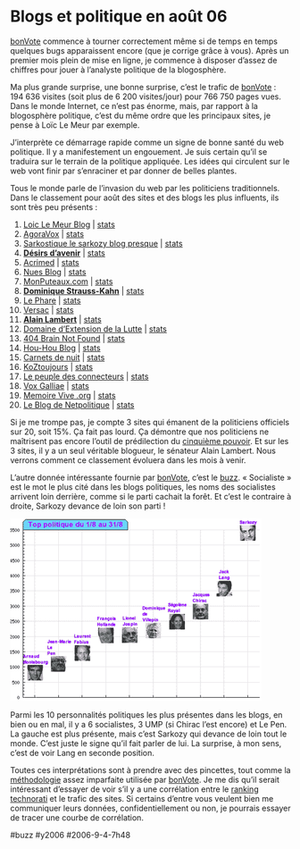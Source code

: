 # Blogs et politique en août 06

[bonVote](http://www.bonvote.com) commence à tourner correctement même si de temps en temps quelques bugs apparaissent encore (que je corrige grâce à vous). Après un premier mois plein de mise en ligne, je commence à disposer d’assez de chiffres pour jouer à l’analyste politique de la blogosphère.

Ma plus grande surprise, une bonne surprise, c’est le trafic de [bonVote](http://www.bonvote.com) : 194 636 visites (soit plus de 6 200 visites/jour) pour 766 750 pages vues. Dans le monde Internet, ce n’est pas énorme, mais, par rapport à la blogosphère politique, c’est du même ordre que les principaux sites, je pense à Loïc Le Meur par exemple.

J’interprète ce démarrage rapide comme un signe de bonne santé du web politique. Il y a manifestement un engouement. Je suis certain qu’il se traduira sur le terrain de la politique appliquée. Les idées qui circulent sur le web vont finir par s’enraciner et par donner de belles plantes.

Tous le monde parle de l’invasion du web par les politiciens traditionnels. Dans le classement pour août des sites et des blogs les plus influents, ils sont très peu présents :

1. [Loic Le Meur Blog](http://www.loiclemeur.com/france) | [stats](http://blog.tcrouzet.com/stats.php?s=44177)
2. [AgoraVox](http://www.agoravox.fr) | [stats](http://blog.tcrouzet.com/stats.php?s=-52684)
3. [Sarkostique le sarkozy blog presque](http://sarkostique.over-blog.com) | [stats](http://blog.tcrouzet.com/stats.php?s=39276)
4. [**Désirs d’avenir**](http://www.desirsdavenir.org) | [stats](http://blog.tcrouzet.com/stats.php?s=149152)
5. [Acrimed](http://www.acrimed.org) | [stats](http://blog.tcrouzet.com/stats.php?s=51155)
6. [Nues Blog](http://www.nuesblog.com) | [stats](http://blog.tcrouzet.com/stats.php?s=150944)
7. [MonPuteaux.com](http://www.monputeaux.com) | [stats](http://blog.tcrouzet.com/stats.php?s=54456)
8. [**Dominique Strauss-Kahn**](http://www.blogdsk.net) | [stats](http://blog.tcrouzet.com/stats.php?s=77433)
9. [Le Phare](http://gklein.blog.lemonde.fr) | [stats](http://blog.tcrouzet.com/stats.php?s=152688)
10. [Versac](http://vanb.typepad.com/versac) | [stats](http://blog.tcrouzet.com/stats.php?s=80800)
11. [**Alain Lambert**](http://www.alain-lambert-blog.org) | [stats](http://blog.tcrouzet.com/stats.php?s=152455)
12. [Domaine d’Extension de la Lutte](http://birenbaum.blog.20minutes.fr) | [stats](http://blog.tcrouzet.com/stats.php?s=77626)
13. [404 Brain Not Found](http://www.404brain.net) | [stats](http://blog.tcrouzet.com/stats.php?s=44179)
14. [Hou-Hou Blog](http://rundom.com/houssein) | [stats](http://blog.tcrouzet.com/stats.php?s=152666)
15. [Carnets de nuit](http://carnetsdenuit.typepad.com) | [stats](http://blog.tcrouzet.com/stats.php?s=151842)
16. [KoZtoujours](http://koztoujours.free.fr) | [stats](http://blog.tcrouzet.com/stats.php?s=108808)
17. [Le peuple des connecteurs](http://blog.tcrouzet.com) | [stats](http://blog.tcrouzet.com/stats.php?s=47671)
18. [Vox Galliae](http://voxgalliae.blogspot.com) | [stats](http://blog.tcrouzet.com/stats.php?s=186714)
19. [Memoire Vive .org](http://www.memoire-vive.org) | [stats](http://blog.tcrouzet.com/stats.php?s=152987)
20. [Le Blog de Netpolitique](http://blog.netpolitique.net) | [stats](http://blog.tcrouzet.com/stats.php?s=152592)

Si je me trompe pas, je compte 3 sites qui émanent de la politiciens officiels sur 20, soit 15%. Ça fait pas lourd. Ça démontre que nos politiciens ne maîtrisent pas encore l’outil de prédilection du [cinquième pouvoir](../8/quatrieme-de-couverture-v1.md). Et sur les 3 sites, il y a un seul véritable blogueur, le sénateur Alain Lambert. Nous verrons comment ce classement évoluera dans les mois à venir.

L’autre donnée intéressante fournie par [bonVote](http://www.bonvote.com), c’est le [buzz](http://www.bonvote.com/buzz.php). « Socialiste » est le mot le plus cité dans les blogs politiques, les noms des socialistes arrivent loin derrière, comme si le parti cachait la forêt. Et c’est le contraire à droite, Sarkozy devance de loin son parti !

![](_i/09tophom.gif)

Parmi les 10 personnalités politiques les plus présentes dans les blogs, en bien ou en mal, il y a 6 socialistes, 3 UMP (si Chirac l’est encore) et Le Pen. La gauche est plus présente, mais c’est Sarkozy qui devance de loin tout le monde. C’est juste le signe qu’il fait parler de lui. La surprise, à mon sens, c’est de voir Lang en seconde position.

Toutes ces interprétations sont à prendre avec des pincettes, tout comme la [méthodologie](http://www.bonvote.com/methode.php) assez imparfaite utilisée par [bonVote](http://www.bonvote.com). Je me dis qu’il serait intéressant d’essayer de voir s’il y a une corrélation entre le [ranking technorati](http://www.bonvote.com/technorati_top.php) et le trafic des sites. Si certains d’entre vous veulent bien me communiquer leurs données, confidentiellement ou non, je pourrais essayer de tracer une courbe de corrélation.

#buzz #y2006 #2006-9-4-7h48
